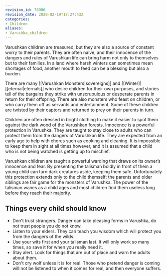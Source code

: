 ```yaml
---
revision_id: 78906
revision_date: 2020-02-19T17:27:43Z
categories:
- Children
aliases:
- Varushka_children
---
```



Varushkan children are treasured, but they are also a source of constant worry to their parents. They are often naive, and their innocence of the dangers and rules of Varushkan life can bring harm not only to themselves but to their families. In a land where harsh winters can sometimes mean shortages of food, another mouth to feed can be a blessing but also a burden. 

There are many [[Varushkan Monsters|sovereigns]] and [[Winter]] [[eternal|eternals]] who desire children for their own purposes, and stories tell of the bargains they strike with unscrupulous or desperate parents in return for their offspring. There are also monsters who feast on children, or who carry them off as servants and entertainment. Some of these children are twisted by their captors and returned to prey on their parents in turn.

Children are often dressed in bright clothing to make it easier to spot them against the dark wood of the Varushkan forests. Innocence is a powerful protection in Varushka. They are taught to stay close to adults who can protect them from the dangers of Varushkan life. They are expected from an early age to help with chores such as cooking and cleaning. It is impossible to keep them in sight at all times however, and it is assumed that a child who is not being watched is getting up to mischief.

Varushkan children are taught a powerful warding that draws on its owner’s innocence and fear. By presenting the talisman boldly in front of them a young child can turn dark creatures aside, keeping them safe. Unfortunately this protection extends only to the child themself; the parents and older siblings are fair game for the monsters of Varushka. The power of the talisman wanes as a child ages and most children find them useless long before they reach their majority.

## Things every child should know
* Don't trust strangers. Danger can take pleasing forms in Varushka, do not trust people you do not know.
* Listen to your elders. They can teach you wisdom which will protect you from the dangers of the wilds.
* Use your wits first and your talisman last. It will only work so many times, so save it for when you really need it.
* Stay alert. Look for things that are out of place and warn the adults about them.
* Don't cry wolf unless it is for real. Those who pretend danger is coming will not be listened to when it comes for real, and then everyone suffers.

